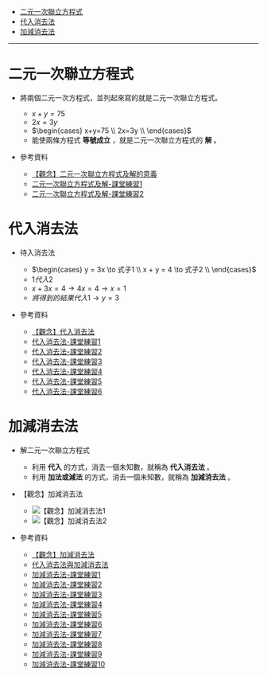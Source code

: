 * [二元一次聯立方程式](#二元一次聯立方程式)
* [代入消去法](#代入消去法)
* [加減消去法](#加減消去法)

---

# 二元一次聯立方程式

- 將兩個二元一次方程式，並列起來寫的就是二元一次聯立方程式。
	- $x+y=75$
	- $2x=3y$
	- $\begin{cases}
      x+y=75 \\
      2x=3y \\
    \end{cases}$
  - 能使兩條方程式 **等號成立** ，就是二元一次聯立方程式的 **解** 。

- 參考資料
  - [【觀念】二元一次聯立方程式及解的意義](https://www.youtube.com/watch?v=jRx8ZH4PfH4 "【觀念】二元一次聯立方程式及解的意義")
  - [二元一次聯立方程式及解-課堂練習1](https://www.junyiacademy.org/article/6c450cce478b4fd789bc21fc01ac4a74 "二元一次聯立方程式及解-課堂練習1")
  - [二元一次聯立方程式及解-課堂練習2](https://www.junyiacademy.org/article/3f778e0f2e884e56a4745d8db68aaea8 "二元一次聯立方程式及解-課堂練習2")

# 代入消去法

- 待入消去法
  - $\begin{cases}
      y = 3x  \to  式子1 \\
      x + y = 4  \to 式子2 \\ 
  \end{cases}$
  - $1 代入 2$
  - $x + 3x = 4 \to 4x = 4 \to x = 1$
  - $將得到的結果代入 1 \to y = 3$
  
- 參考資料
  - [【觀念】代入消去法](https://www.youtube.com/watch?v=IB32lfd1qzE "【觀念】代入消去法")
  - [代入消去法-課堂練習1](https://www.junyiacademy.org/article/7cbbb48ef89d42e697a4b2084b509195 "代入消去法-課堂練習1")
  - [代入消去法-課堂練習2](https://www.junyiacademy.org/article/ed294b238bf640619124d96f2edafc87 "代入消去法-課堂練習2")
  - [代入消去法-課堂練習3](https://www.junyiacademy.org/article/671a85c3830c404aa0887e3e373863ec "代入消去法-課堂練習3")
  - [代入消去法-課堂練習4](https://www.junyiacademy.org/article/cb9e2eafb3084236a43f86f6f859e2e2 "代入消去法-課堂練習4")
  - [代入消去法-課堂練習5](https://www.junyiacademy.org/article/9448acfd633d45e28952efa18d056631 "代入消去法-課堂練習5")
  - [代入消去法-課堂練習6](https://www.junyiacademy.org/article/6b7e1da269eb49488bfc755a7820ba06 "代入消去法-課堂練習6")

# 加減消去法

- 解二元一次聯立方程式
	- 利用 **代入** 的方式，消去一個未知數，就稱為 **代入消去法** 。
	- 利用 **加法或減法** 的方式，消去一個未知數，就稱為 **加減消去法** 。

- 【觀念】加減消去法
  - ![【觀念】加減消去法1]( "【觀念】加減消去法1")
  - ![【觀念】加減消去法2]( "【觀念】加減消去法2")

- 參考資料
  - [【觀念】加減消去法](https://www.youtube.com/watch?v=OlH2ljqpwP8 "【觀念】加減消去法")
  - [代入消去法與加減消去法](https://www.junyiacademy.org/article/ce18e6b096824faf9bf4a3bc7f004e35 "代入消去法與加減消去法")
  - [加減消去法-課堂練習1](https://www.junyiacademy.org/article/0b09b75cc52341398a2becff292f2786 "加減消去法-課堂練習1")
  - [加減消去法-課堂練習2](https://www.junyiacademy.org/article/530ebc1474654048a901d894f745b96e "加減消去法-課堂練習2")
  - [加減消去法-課堂練習3](https://www.junyiacademy.org/article/ca21dcff42e44032aa761f76a8eed0f8 "加減消去法-課堂練習3")
  - [加減消去法-課堂練習4](https://www.junyiacademy.org/article/92db4af775be43c493f67754490d53fe "加減消去法-課堂練習4")
  - [加減消去法-課堂練習5](https://www.junyiacademy.org/article/d817089ad2c649d6bdcff64bdcc43c34 "加減消去法-課堂練習5")
  - [加減消去法-課堂練習6](https://www.junyiacademy.org/article/7c85d48bff794957aef0abdf93298007 "加減消去法-課堂練習6")
  - [加減消去法-課堂練習7](https://www.junyiacademy.org/article/2125bbc53bfa4be3a5302d4767b2b368 "加減消去法-課堂練習7")
  - [加減消去法-課堂練習8](https://www.junyiacademy.org/article/e630740ab32a40c7a37905c12975ff3f "加減消去法-課堂練習8")
  - [加減消去法-課堂練習9](https://www.junyiacademy.org/article/683c7b2e42a249ecaaf0c9837a38d143 "加減消去法-課堂練習9")
  - [加減消去法-課堂練習10](https://www.junyiacademy.org/article/dc4bb4fff0594a30b47db821b18f7cca "加減消去法-課堂練習10")